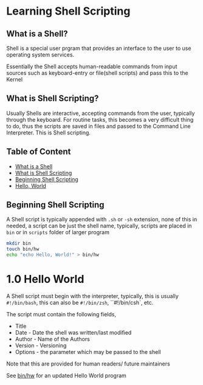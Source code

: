 # Learning Shell Scripting

## What is a Shell?

Shell is a special user prgram that provides an interface to the user to use operating system services.

Essentially the Shell accepts human-readable commands from input sources such as keyboard-entry or file(shell scripts) and pass this to the Kernel

## What is Shell Scripting?

Usually Shells are interactive, accepting commands from the user, typically through the keyboard. For routine tasks, this becomes a very difficult thing to do, thus the scripts are saved in files and passed to the Command Line Interpreter. This is Shell scripting.

## Table of Content

- [What is a Shell](#what-is-a-shell)
- [What is Shell Scripting](#what-is-shell-scripting)
- [Beginning Shell Scripting](#beginning-shell-scripting)
- [Hello, World](#hello-world)

## Beginning Shell Scripting

A Shell script is typically appended with `.sh` or `-sh` extension, none of this in needed, a script can be just the shell name, typically, scripts are placed in `bin` or in `scripts` folder of larger program

```sh
mkdir bin
touch bin/hw
echo "echo Hello, World!" > bin/hw
```

# 1.0 Hello World

A Shell script must begin with the interpreter, typically, this is usually `#!/bin/bash`, this can also be `#!/bin/zsh`, ``#!/bin/csh`, etc.

The script must contain the following fields,

- Title
- Date - Date the shell was written/last modified
- Author - Name of the Authors
- Version - Versioning
- Options - the parameter which may be passed to the shell

Note that this are provided for human readers/ future maintainers 


See [bin/hw](./bin/hw) for an updated Hello World program 
